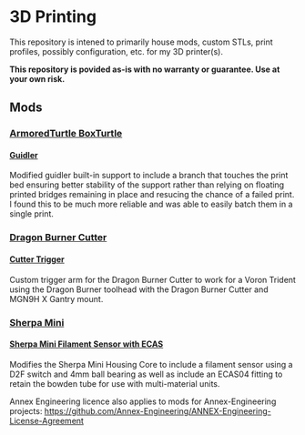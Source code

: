 # 3D Printing

This repository is intened to primarily house mods, custom STLs, print profiles, possibly configuration, etc. for my 3D printer(s).

**This repository is povided as-is with no warranty or guarantee. Use at your own risk.**


## Mods

### [ArmoredTurtle BoxTurtle](https://github.com/ArmoredTurtle/BoxTurtle)

#### [Guidler](mods/ArmoredTurtle/BoxTurtle/Extruder)

Modified guidler built-in support to include a branch that touches the print bed ensuring better stability of the support rather than relying on floating printed bridges remaining in place and resucing the chance of a failed print. I found this to be much more reliable and was able to easily batch them in a single print.

### [Dragon Burner Cutter](https://github.com/chirpy2605/voron/tree/main/V0/Dragon_Burner_Cutter)

#### [Cutter Trigger](mods/Dragon_Burner_Cutter)

Custom trigger arm for the Dragon Burner Cutter to work for a Voron Trident using the Dragon Burner toolhead with the Dragon Burner Cutter and MGN9H X Gantry mount.


### [Sherpa Mini](https://github.com/Annex-Engineering/Sherpa_Mini-Extruder)

#### [Sherpa Mini Filament Sensor with ECAS](mods/Annex-Engineering/Sherpa_Mini-Extruder)

Modifies the Sherpa Mini Housing Core to include a filament sensor using a D2F switch and 4mm ball bearing as well as include an ECAS04 fitting to retain the bowden tube for use with multi-material units.

Annex Engineering licence also applies to mods for Annex-Engineering projects: https://github.com/Annex-Engineering/ANNEX-Engineering-License-Agreement


